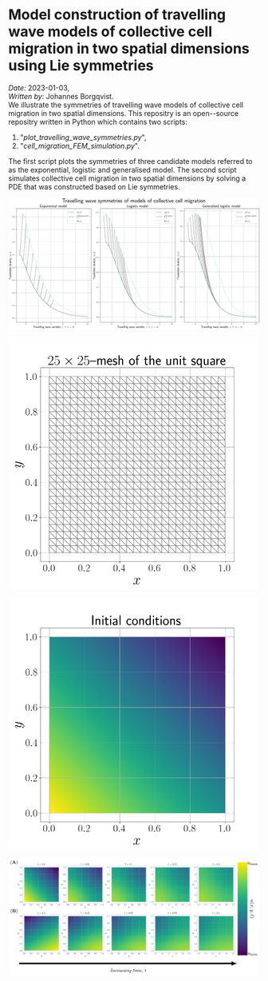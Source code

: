 # Model construction of travelling wave models of collective cell migration in two spatial dimensions using Lie symmetries
*Date:* 2023-01-03,<br>
*Written by:* Johannes Borgqvist.<br>
We illustrate the symmetries of travelling wave models of collective cell migration in two spatial dimensions. This repositry is an open--source repositry written in Python which contains two scripts:

1. "*plot\_travelling\_wave\_symmetries.py*",
2. "*cell\_migration\_FEM\_simulation.py*".

The first script plots the symmetries of three candidate models referred to as the exponential, logistic and generalised model. The second script simulates collective cell migration in two spatial dimensions by solving a PDE that was constructed based on Lie symmetries.



![Travelling wave symmetries of models of collective cell migration](./Figures/travelling_wave_symmetries.png)

![FEM mesh of the unit square](./Figures/mesh_unit_square.png)




![Initial condition for the unit square](./Figures/initial_condition.png)


![PDE simulations in two spatial dimensions of collective cell migration](./Figures/PDE.png)


